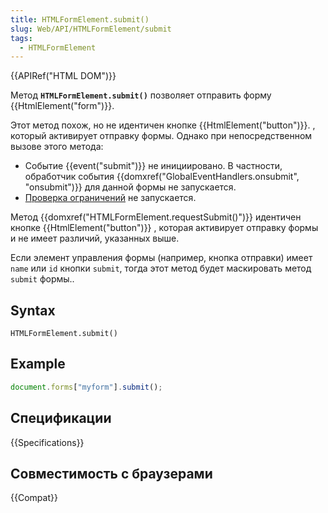 ```yaml
---
title: HTMLFormElement.submit()
slug: Web/API/HTMLFormElement/submit
tags:
  - HTMLFormElement
---
```


{{APIRef("HTML DOM")}}

Метод **`HTMLFormElement.submit()`** позволяет отправить форму {{HtmlElement("form")}}.

Этот метод похож, но не идентичен кнопке {{HtmlElement("button")}}. , который активирует отправку формы. Однако при непосредственном вызове этого метода:

- Событие {{event("submit")}} не инициировано. В частности, обработчик события {{domxref("GlobalEventHandlers.onsubmit", "onsubmit")}} для данной формы не запускается.
- [Проверка ограничений](/ru/docs/Web/Guide/HTML/HTML5/Constraint_validation) не запускается.

Метод {{domxref("HTMLFormElement.requestSubmit()")}} идентичен кнопке {{HtmlElement("button")}} , которая активирует отправку формы и не имеет различий, указанных выше.

Если элемент управления формы (например, кнопка отправки) имеет `name` или `id` кнопки `submit`, тогда этот метод будет маскировать метод `submit` формы..

## Syntax

```
HTMLFormElement.submit()
```

## Example

```js
document.forms["myform"].submit();
```

## Спецификации

{{Specifications}}

## Совместимость с браузерами

{{Compat}}
